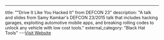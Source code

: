---
title: ""Drive It Like You Hacked It" from DEFCON 23"
description: "A talk and slides from Samy Kamkar's DEFCON 23/2015 talk that includes hacking garages, exploiting automotive mobile apps, and breaking rolling codes to unlock any vehicle with low cost tools."
external_category: "Black Hat Tools"
---[Visit Website](https://samy.pl/defcon2015/)

